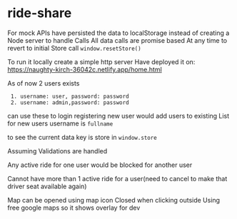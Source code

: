 # ride-share

For mock APIs have persisted the data to localStorage instead of creating a Node server to handle Calls
All data calls are promise based
At any time to revert to initial Store call `window.resetStore()`

To run it locally create a simple http server 
Have deployed it on: https://naughty-kirch-36042c.netlify.app/home.html

As of now 2 users exists
```
 1. username: user, password: password
 2. username: admin,password: password
```
can use these to login
registering new user would add users to existing List
for new users username is `fullname`

to see the current data key is store in `window.store`

Assuming Validations are handled 

Any active ride for one user would be blocked for another user

Cannot have more than 1 active ride for a user(need to cancel to make that driver seat available again)

Map can be opened using map icon
Closed when clicking outside
Using free google maps so it shows overlay for dev
